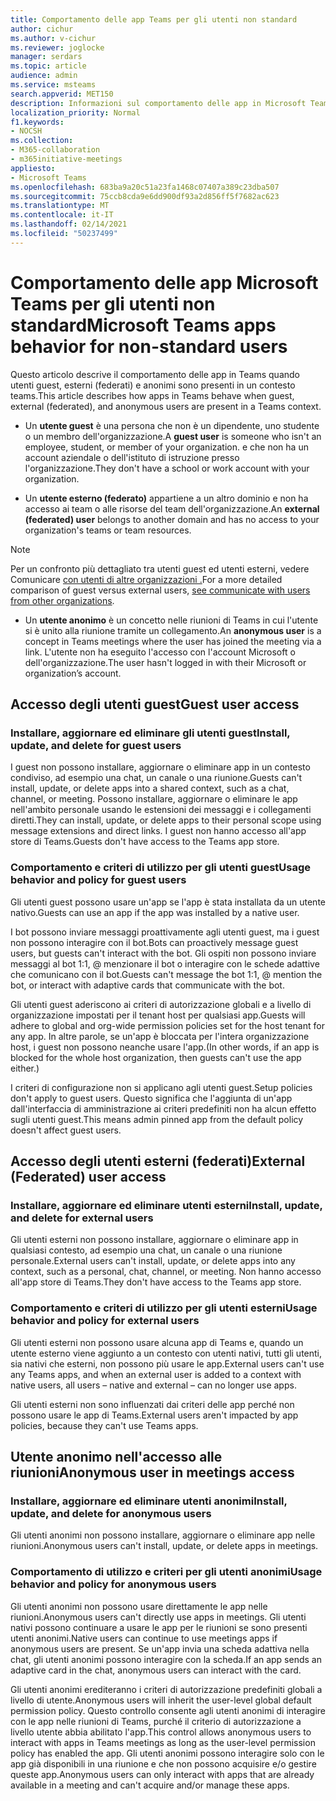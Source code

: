 ```yaml
---
title: Comportamento delle app Teams per gli utenti non standard
author: cichur
ms.author: v-cichur
ms.reviewer: joglocke
manager: serdars
ms.topic: article
audience: admin
ms.service: msteams
search.appverid: MET150
description: Informazioni sul comportamento delle app in Microsoft Teams per gli utenti non standard.
localization_priority: Normal
f1.keywords:
- NOCSH
ms.collection:
- M365-collaboration
- m365initiative-meetings
appliesto:
- Microsoft Teams
ms.openlocfilehash: 683ba9a20c51a23fa1468c07407a389c23dba507
ms.sourcegitcommit: 75ccb8cda9e6dd900df93a2d856ff5f7682ac623
ms.translationtype: MT
ms.contentlocale: it-IT
ms.lasthandoff: 02/14/2021
ms.locfileid: "50237499"
---
```

# <a name="microsoft-teams-apps-behavior-for-non-standard-users"></a><span data-ttu-id="3142e-103">Comportamento delle app Microsoft Teams per gli utenti non standard</span><span class="sxs-lookup"><span data-stu-id="3142e-103">Microsoft Teams apps behavior for non-standard users</span></span>

<span data-ttu-id="3142e-104">Questo articolo descrive il comportamento delle app in Teams quando utenti guest, esterni (federati) e anonimi sono presenti in un contesto teams.</span><span class="sxs-lookup"><span data-stu-id="3142e-104">This article describes how apps in Teams behave when guest, external (federated), and anonymous users are present in a Teams context.</span></span>

- <span data-ttu-id="3142e-105">Un **utente guest** è una persona che non è un dipendente, uno studente o un membro dell'organizzazione.</span><span class="sxs-lookup"><span data-stu-id="3142e-105">A **guest user** is someone who isn't an employee, student, or member of your organization.</span></span> <span data-ttu-id="3142e-106">e che non ha un account aziendale o dell'istituto di istruzione presso l'organizzazione.</span><span class="sxs-lookup"><span data-stu-id="3142e-106">They don't have a school or work account with your organization.</span></span>

- <span data-ttu-id="3142e-107">Un **utente esterno (federato)** appartiene a un altro dominio e non ha accesso ai team o alle risorse del team dell'organizzazione.</span><span class="sxs-lookup"><span data-stu-id="3142e-107">An **external (federated) user** belongs to another domain and has no access to your organization's teams or team resources.</span></span>

>[!Note]
> <span data-ttu-id="3142e-108">Per un confronto più dettagliato tra utenti guest ed utenti esterni, vedere Comunicare [con utenti di altre organizzazioni .](https://docs.microsoft.com/microsoftteams/communicate-with-users-from-other-organizations)</span><span class="sxs-lookup"><span data-stu-id="3142e-108">For a more detailed comparison of guest versus external users, [see communicate with users from other organizations](https://docs.microsoft.com/microsoftteams/communicate-with-users-from-other-organizations).</span></span>

- <span data-ttu-id="3142e-109">Un **utente anonimo** è un concetto nelle riunioni di Teams in cui l'utente si è unito alla riunione tramite un collegamento.</span><span class="sxs-lookup"><span data-stu-id="3142e-109">An **anonymous user** is a concept in Teams meetings where the user has joined the meeting via a link.</span></span> <span data-ttu-id="3142e-110">L'utente non ha eseguito l'accesso con l'account Microsoft o dell'organizzazione.</span><span class="sxs-lookup"><span data-stu-id="3142e-110">The user hasn't logged in with their Microsoft or organization’s account.</span></span>

## <a name="guest-user-access"></a><span data-ttu-id="3142e-111">Accesso degli utenti guest</span><span class="sxs-lookup"><span data-stu-id="3142e-111">Guest user access</span></span>

### <a name="install-update-and-delete-for-guest-users"></a><span data-ttu-id="3142e-112">Installare, aggiornare ed eliminare gli utenti guest</span><span class="sxs-lookup"><span data-stu-id="3142e-112">Install, update, and delete for guest users</span></span>

<span data-ttu-id="3142e-113">I guest non possono installare, aggiornare o eliminare app in un contesto condiviso, ad esempio una chat, un canale o una riunione.</span><span class="sxs-lookup"><span data-stu-id="3142e-113">Guests can't install, update, or delete apps into a shared context, such as a chat, channel, or meeting.</span></span> <span data-ttu-id="3142e-114">Possono installare, aggiornare o eliminare le app nell'ambito personale usando le estensioni dei messaggi e i collegamenti diretti.</span><span class="sxs-lookup"><span data-stu-id="3142e-114">They can install, update, or delete apps to their personal scope using message extensions and direct links.</span></span> <span data-ttu-id="3142e-115">I guest non hanno accesso all'app store di Teams.</span><span class="sxs-lookup"><span data-stu-id="3142e-115">Guests don't have access to the Teams app store.</span></span>

### <a name="usage-behavior-and-policy-for-guest-users"></a><span data-ttu-id="3142e-116">Comportamento e criteri di utilizzo per gli utenti guest</span><span class="sxs-lookup"><span data-stu-id="3142e-116">Usage behavior and policy for guest users</span></span>

<span data-ttu-id="3142e-117">Gli utenti guest possono usare un'app se l'app è stata installata da un utente nativo.</span><span class="sxs-lookup"><span data-stu-id="3142e-117">Guests can use an app if the app was installed by a native user.</span></span>

<span data-ttu-id="3142e-118">I bot possono inviare messaggi proattivamente agli utenti guest, ma i guest non possono interagire con il bot.</span><span class="sxs-lookup"><span data-stu-id="3142e-118">Bots can proactively message guest users, but guests can't interact with the bot.</span></span> <span data-ttu-id="3142e-119">Gli ospiti non possono inviare messaggi al bot 1:1, @ menzionare il bot o interagire con le schede adattive che comunicano con il bot.</span><span class="sxs-lookup"><span data-stu-id="3142e-119">Guests can't message the bot 1:1, @ mention the bot, or interact with adaptive cards that communicate with the bot.</span></span>

<span data-ttu-id="3142e-120">Gli utenti guest aderiscono ai criteri di autorizzazione globali e a livello di organizzazione impostati per il tenant host per qualsiasi app.</span><span class="sxs-lookup"><span data-stu-id="3142e-120">Guests will adhere to global and org-wide permission policies set for the host tenant for any app.</span></span> <span data-ttu-id="3142e-121">In altre parole, se un'app è bloccata per l'intera organizzazione host, i guest non possono neanche usare l'app.</span><span class="sxs-lookup"><span data-stu-id="3142e-121">(In other words, if an app is blocked for the whole host organization, then guests can't use the app either.)</span></span>

<span data-ttu-id="3142e-122">I criteri di configurazione non si applicano agli utenti guest.</span><span class="sxs-lookup"><span data-stu-id="3142e-122">Setup policies don't apply to guest users.</span></span> <span data-ttu-id="3142e-123">Questo significa che l'aggiunta di un'app dall'interfaccia di amministrazione ai criteri predefiniti non ha alcun effetto sugli utenti guest.</span><span class="sxs-lookup"><span data-stu-id="3142e-123">This means admin pinned app from the default policy doesn't affect guest users.</span></span>

## <a name="external-federated-user-access"></a><span data-ttu-id="3142e-124">Accesso degli utenti esterni (federati)</span><span class="sxs-lookup"><span data-stu-id="3142e-124">External (Federated) user access</span></span>

### <a name="install-update-and-delete-for-external-users"></a><span data-ttu-id="3142e-125">Installare, aggiornare ed eliminare utenti esterni</span><span class="sxs-lookup"><span data-stu-id="3142e-125">Install, update, and delete for external users</span></span>

<span data-ttu-id="3142e-126">Gli utenti esterni non possono installare, aggiornare o eliminare app in qualsiasi contesto, ad esempio una chat, un canale o una riunione personale.</span><span class="sxs-lookup"><span data-stu-id="3142e-126">External users can't install, update, or delete apps into any context, such as a personal, chat, channel, or meeting.</span></span> <span data-ttu-id="3142e-127">Non hanno accesso all'app store di Teams.</span><span class="sxs-lookup"><span data-stu-id="3142e-127">They don't have access to the Teams app store.</span></span>

### <a name="usage-behavior-and-policy-for-external-users"></a><span data-ttu-id="3142e-128">Comportamento e criteri di utilizzo per gli utenti esterni</span><span class="sxs-lookup"><span data-stu-id="3142e-128">Usage behavior and policy for external users</span></span>

<span data-ttu-id="3142e-129">Gli utenti esterni non possono usare alcuna app di Teams e, quando un utente esterno viene aggiunto a un contesto con utenti nativi, tutti gli utenti, sia nativi che esterni, non possono più usare le app.</span><span class="sxs-lookup"><span data-stu-id="3142e-129">External users can't use any Teams apps, and when an external user is added to a context with native users, all users – native and external – can no longer use apps.</span></span>

<span data-ttu-id="3142e-130">Gli utenti esterni non sono influenzati dai criteri delle app perché non possono usare le app di Teams.</span><span class="sxs-lookup"><span data-stu-id="3142e-130">External users aren't impacted by app policies, because they can't use Teams apps.</span></span>

## <a name="anonymous-user-in-meetings-access"></a><span data-ttu-id="3142e-131">Utente anonimo nell'accesso alle riunioni</span><span class="sxs-lookup"><span data-stu-id="3142e-131">Anonymous user in meetings access</span></span>

### <a name="install-update-and-delete-for-anonymous-users"></a><span data-ttu-id="3142e-132">Installare, aggiornare ed eliminare utenti anonimi</span><span class="sxs-lookup"><span data-stu-id="3142e-132">Install, update, and delete for anonymous users</span></span>

<span data-ttu-id="3142e-133">Gli utenti anonimi non possono installare, aggiornare o eliminare app nelle riunioni.</span><span class="sxs-lookup"><span data-stu-id="3142e-133">Anonymous users can't install, update, or delete apps in meetings.</span></span>

### <a name="usage-behavior-and-policy-for-anonymous-users"></a><span data-ttu-id="3142e-134">Comportamento di utilizzo e criteri per gli utenti anonimi</span><span class="sxs-lookup"><span data-stu-id="3142e-134">Usage behavior and policy for anonymous users</span></span>

<span data-ttu-id="3142e-135">Gli utenti anonimi non possono usare direttamente le app nelle riunioni.</span><span class="sxs-lookup"><span data-stu-id="3142e-135">Anonymous users can't directly use apps in meetings.</span></span> <span data-ttu-id="3142e-136">Gli utenti nativi possono continuare a usare le app per le riunioni se sono presenti utenti anonimi.</span><span class="sxs-lookup"><span data-stu-id="3142e-136">Native users can continue to use meetings apps if anonymous users are present.</span></span> <span data-ttu-id="3142e-137">Se un'app invia una scheda adattiva nella chat, gli utenti anonimi possono interagire con la scheda.</span><span class="sxs-lookup"><span data-stu-id="3142e-137">If an app sends an adaptive card in the chat, anonymous users can interact with the card.</span></span>

<span data-ttu-id="3142e-138">Gli utenti anonimi erediteranno i criteri di autorizzazione predefiniti globali a livello di utente.</span><span class="sxs-lookup"><span data-stu-id="3142e-138">Anonymous users will inherit the user-level global default permission policy.</span></span> <span data-ttu-id="3142e-139">Questo controllo consente agli utenti anonimi di interagire con le app nelle riunioni di Teams, purché il criterio di autorizzazione a livello utente abbia abilitato l'app.</span><span class="sxs-lookup"><span data-stu-id="3142e-139">This control allows anonymous users to interact with apps in Teams meetings as long as the user-level permission policy has enabled the app.</span></span> <span data-ttu-id="3142e-140">Gli utenti anonimi possono interagire solo con le app già disponibili in una riunione e che non possono acquisire e/o gestire queste app.</span><span class="sxs-lookup"><span data-stu-id="3142e-140">Anonymous users can only interact with apps that are already available in a meeting and can't acquire and/or manage these apps.</span></span>
